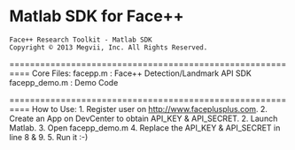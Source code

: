 Matlab SDK for Face++
==========================================================
    Face++ Research Toolkit - Matlab SDK      
    Copyright © 2013 Megvii, Inc. All Rights Reserved. 

==========================================================
Core Files:	
        facepp.m                : Face++ Detection/Landmark API SDK
        facepp_demo.m           : Demo Code	
	
==========================================================
How to Use:
        1. Register user on http://www.faceplusplus.com.
        2. Create an App on DevCenter to obtain API_KEY & API_SECRET.
        2. Launch Matlab.
        3. Open facepp_demo.m
        4. Replace the API_KEY & API_SECRET in line 8 & 9.
        5. Run it :-)
